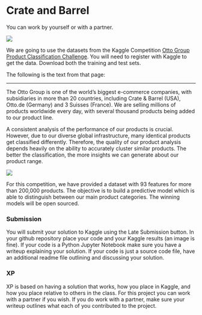 # Crate and Barrel



You can work by yourself or with a partner.



![](https://raw.githubusercontent.com/zacharski/ml-class/master/labs/pics/CB_N_00370.jpg)

We are going to use the datasets from the Kaggle Competition [Otto Group Product Classification Challenge](https://www.kaggle.com/c/otto-group-product-classification-challenge/data?select=train.csv). You will need to register with Kaggle to get the data. Download both the training and test sets.



The following is the text from that page:



----

The Otto Group is one of the world’s biggest e-commerce companies, with subsidiaries in more than 20 countries, including Crate & Barrel (USA), Otto.de (Germany) and 3 Suisses (France). We are selling millions of products worldwide every day, with several thousand products being added to our product line.

A consistent analysis of the performance of our products is crucial. However, due to our diverse global infrastructure, many identical products get classified differently. Therefore, the quality of our product analysis depends heavily on the ability to accurately cluster similar products. The better the classification, the more insights we can generate about our product range.

![
](https://storage.googleapis.com/kaggle-competitions/kaggle/4280/media/Grafik.jpg)

For this competition, we have provided a dataset with 93 features for more than 200,000 products. The objective is to build a predictive model which is able to distinguish between our main product categories. The winning models will be open sourced.

### Submission

You will submit your solution to Kaggle using the Late Submission button. In your github repository place your code and your Kaggle results (an image is fine). If your code is a Python Jupyter Notebook make sure you have a writeup explaining your solution. If your code is just a source code file, have an additional readme file outlining and discussing your solution.



### XP

XP is based on having a solution that works, how you place in Kaggle, and how you place relative to others in the class. For this project you can work with a partner if you wish. If you do work with a partner, make sure your writeup outlines what each of you contributed to the project. 

